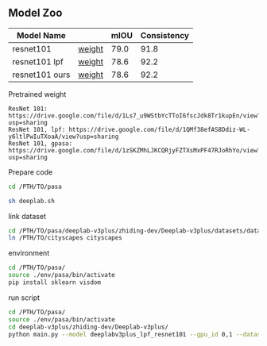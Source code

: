 ## Model Zoo

| Model Name                       |            | mIOU | Consistency |
|----------------------------------|------------|-----------|-------------|
| resnet101 | [weight](https://drive.google.com/file/d/1oky8pbqHiINit9-0Ybu-JZQdZkEIUxry/view?usp=sharing) | 79.0      | 91.8        |
| resnet101 lpf | [weight](https://drive.google.com/file/d/1rfZ2-W7NM0CfmxkMIxrMAhIgWGBNDMwI/view?usp=sharing) | 78.6      | 92.2        |
| resnet101 ours | [weight](https://drive.google.com/file/d/1rfZ2-W7NM0CfmxkMIxrMAhIgWGBNDMwI/view?usp=sharing) | 78.6      | 92.2        |

Pretrained weight
```
ResNet 101: https://drive.google.com/file/d/1Ls7_u9WStbYcTToI6fscJdk8Tr1kupEn/view?usp=sharing
ResNet 101, lpf: https://drive.google.com/file/d/1QMf38efAS8Ddiz-WL-y6ltlPwIuTXoaA/view?usp=sharing
ResNet 101, gpasa: https://drive.google.com/file/d/1zSKZMhLJKCQRjyFZTXsMxPF47RJoRhYo/view?usp=sharing
```

Prepare code

```bash
cd /PTH/TO/pasa

sh deeplab.sh
```

link dataset

```bash
cd /PTH/TO/pasa/deeplab-v3plus/zhiding-dev/Deeplab-v3plus/datasets/data/
ln /PTH/TO/cityscapes cityscapes
```

environment
```bash
cd /PTH/TO/pasa/
source ./env/pasa/bin/activate
pip install sklearn visdom
```

run script

```bash
cd /PTH/TO/pasa/
source ./env/pasa/bin/activate
cd deeplab-v3plus/zhiding-dev/Deeplab-v3plus/
python main.py --model deeplabv3plus_lpf_resnet101 --gpu_id 0,1 --dataset cityscapes --year 2012_aug --crop_val --lr 0.00875 --crop_size 768 --batch_size 14 --warmup_iter 8000 --total_itrs 80000 --output_stride 16 -f 3 --out-dir ../../data/output/deeplabv3plus_lpf_resnet101_warmup_8000_80000_cityscape
```
